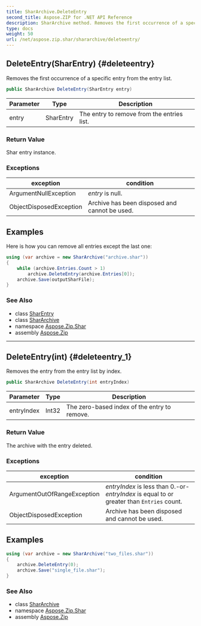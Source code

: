 ```yaml
---
title: SharArchive.DeleteEntry
second_title: Aspose.ZIP for .NET API Reference
description: SharArchive method. Removes the first occurrence of a specific entry from the entry list
type: docs
weight: 50
url: /net/aspose.zip.shar/shararchive/deleteentry/
---
```

## DeleteEntry(SharEntry) {#deleteentry}

Removes the first occurrence of a specific entry from the entry list.

```csharp
public SharArchive DeleteEntry(SharEntry entry)
```

| Parameter | Type | Description |
| --- | --- | --- |
| entry | SharEntry | The entry to remove from the entries list. |

### Return Value

Shar entry instance.

### Exceptions

| exception | condition |
| --- | --- |
| ArgumentNullException | *entry* is null. |
| ObjectDisposedException | Archive has been disposed and cannot be used. |

## Examples

Here is how you can remove all entries except the last one:

```csharp
using (var archive = new SharArchive("archive.shar"))
{
    while (archive.Entries.Count > 1)
        archive.DeleteEntry(archive.Entries[0]);
    archive.Save(outputSharFile);
}
```

### See Also

* class [SharEntry](../../sharentry/)
* class [SharArchive](../)
* namespace [Aspose.Zip.Shar](../../shararchive/)
* assembly [Aspose.Zip](../../../)

---

## DeleteEntry(int) {#deleteentry_1}

Removes the entry from the entry list by index.

```csharp
public SharArchive DeleteEntry(int entryIndex)
```

| Parameter | Type | Description |
| --- | --- | --- |
| entryIndex | Int32 | The zero-based index of the entry to remove. |

### Return Value

The archive with the entry deleted.

### Exceptions

| exception | condition |
| --- | --- |
| ArgumentOutOfRangeException | *entryIndex* is less than 0.-or- *entryIndex* is equal to or greater than `Entries` count. |
| ObjectDisposedException | Archive has been disposed and cannot be used. |

## Examples

```csharp
using (var archive = new SharArchive("two_files.shar"))
{
    archive.DeleteEntry(0);
    archive.Save("single_file.shar");
}
```

### See Also

* class [SharArchive](../)
* namespace [Aspose.Zip.Shar](../../shararchive/)
* assembly [Aspose.Zip](../../../)


